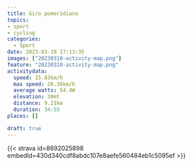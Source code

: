 ```yaml
---
title: Giro pomeridiano
topics:
- sport
- cycling
categories:
  - Sport
date: 2023-03-10 17:13:35
images: ["20230310-activity-map.png"]
feature: "20230310-activity-map.png"
activitydata:
  speed: 15.83km/h
  max speed: 26.36km/h
  average watts: 54.4W
  elevation: 30mt
  distance: 9.21km
  duration: 34:55
places: []

draft: true
---
```


<!--more--> 

 [//]: # ({{< figure src="20230310-activity-map.png" title="map" >}})


{{< strava id=8692025898 embedId=430d340cdf8abdc107e8aefe560484eb1c5095ef >}}
